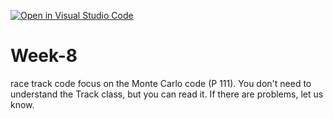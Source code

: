 [![Open in Visual Studio Code](https://classroom.github.com/assets/open-in-vscode-718a45dd9cf7e7f842a935f5ebbe5719a5e09af4491e668f4dbf3b35d5cca122.svg)](https://classroom.github.com/online_ide?assignment_repo_id=11230228&assignment_repo_type=AssignmentRepo)
# Week-8
race track code
focus on the Monte Carlo code (P 111). You don't need to understand the Track class, but you can read it. If there are problems, let us know.
